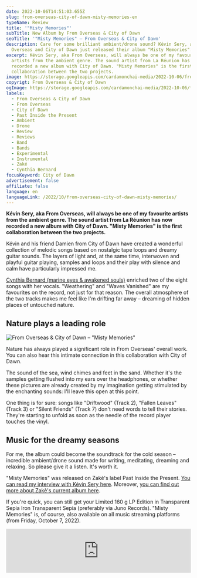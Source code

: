 ```yaml
---
date: 2022-10-06T14:51:03.655Z
slug: from-overseas-city-of-dawn-misty-memories-en
typeName: Review
title: '"Misty Memories"'
subTitle: New Album by From Overseas & City of Dawn
seoTitle: '"Misty Memories" – From Overseas & City of Dawn'
description: Care for some brilliant ambient/drone sound? Kévin Sery, aka From
  Overseas and City of Dawn just released their album "Misty Memories".
excerpt: Kévin Sery, aka From Overseas, will always be one of my favourite
  artists from the ambient genre. The sound artist from La Réunion has now
  recorded a new album with City of Dawn. "Misty Memories" is the first
  collaboration between the two projects.
image: https://storage.googleapis.com/cardamonchai-media/2022-10-06/from-overseas-city-of-dawn-misty-memories-jpg-imagine-f8f8f8_f5f2e9_1024_768/640.webp
copyrigt: From Overseas & City of Dawn
ogImage: https://storage.googleapis.com/cardamonchai-media/2022-10-06/from-overseas-city-of-dawn-misty-memories-fb-jpeg-imagine-f8f8f8_dedbd4_1200_628/640.webp
labels:
  - From Overseas & City of Dawn
  - From Overseas
  - City of Dawn
  - Past Inside the Present
  - Ambient
  - Drone
  - Review
  - Reviews
  - Band
  - Bands
  - Experimental
  - Instrumental
  - Zaké
  - Cynthia Bernard
focusKeyword: City of Dawn
advertisement: false
affiliate: false
language: en
languageLink: /2022/10/from-overseas-city-of-dawn-misty-memories/
---
```

**Kévin Sery, aka From Overseas, will always be one of my favourite artists from the ambient genre. The sound artist from La Réunion has now recorded a new album with City of Dawn. "Misty Memories" is the first collaboration between the two projects.**

Kévin and his friend Damien from City of Dawn have created a wonderful collection of melodic songs based on nostalgic tape loops and dreamy guitar sounds. The layers of light and, at the same time, interwoven and playful guitar playing, samples and loops and their play with silence and calm have particularly impressed me.

[Cynthia Bernard (marine eyes & awakened souls)](/2021/10/awakened-souls-en/) enriched two of the eight songs with her vocals. "Weathering" and "Waves Vanished" are my favourites on the record, not just for that reason. The overall atmosphere of the two tracks makes me feel like I'm drifting far away – dreaming of hidden places of untouched nature.

## Nature plays a leading role

![From Overseas & City of Dawn – "Misty Memories"](https://storage.googleapis.com/cardamonchai-media/2022-10-06/from-overseas-city-of-dawn-misty-memories-vinyl-jpg-imagine-f8f8f8_d6d4cf_1024_768/640.webp "From Overseas & City of Dawn – \"Misty Memories\"")

Nature has always played a significant role in From Overseas' overall work. You can also hear this intimate connection in this collaboration with City of Dawn.

The sound of the sea, wind chimes and feet in the sand. Whether it's the samples getting flushed into my ears over the headphones, or whether these pictures are already created by my imagination getting stimulated by the enchanting sounds:  I'll leave this open at this point.

One thing is for sure: songs like "Driftwood" (Track 2), "Fallen Leaves" (Track 3) or "Silent Friends" (Track 7) don't need words to tell their stories. They're starting to unfold as soon as the needle of the record player touches the vinyl.

## Music for the dreamy seasons

For me, the album could become the soundtrack for the cold season – incredible ambient/drone sound made for writing, meditating, dreaming and relaxing. So please give it a listen. It's worth it.

"Misty Memories" was released on Zakè's label Past Inside the Present. [You can read my interview with Kévin Sery here](/2020/04/from-overseas-interview-en). Moreover, [you can find out more about Zakè's current album here](/2022/05/zake-sound-space-variations-en/).

If you're quick, you can still get your Limited 160 g LP Edition in Transparent Sepia Iron Transparent Sepia (preferably via Juno Records). "Misty Memories" is, of course, also available on all music streaming platforms (from Friday, October 7, 2022).

<iframe style="border: 0; width: 100%; height: 120px;" src="https://bandcamp.com/EmbeddedPlayer/album=3268796922/size=large/bgcol=ffffff/linkcol=5c9b72/tracklist=false/artwork=small/transparent=true/" seamless><a href="https://pitp.bandcamp.com/album/misty-memories">Misty Memories by From Overseas &amp; City of Dawn</a></iframe>

